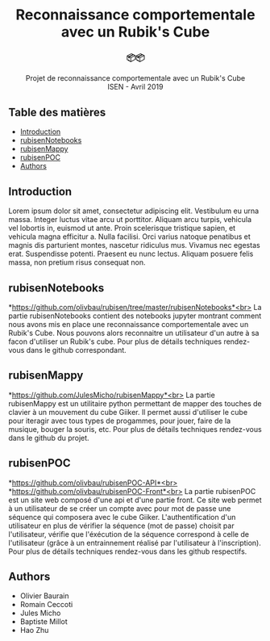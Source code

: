 <h1 align="center"> Reconnaissance comportementale avec un Rubik's Cube <br></h1>
<div align="center">
  <h3>📦📦</h3>
    <p>
    	Projet de reconnaissance comportementale avec un Rubik's Cube<br>
        ISEN - Avril 2019
    </p>
</div>



## Table des matières
- [Introduction](#Introduction)
- [rubisenNotebooks](#rubisenNotebooks)
- [rubisenMappy](#rubisenMappy)
- [rubisenPOC](#rubisenPOC)
- [Authors](#Authors)


## Introduction

Lorem ipsum dolor sit amet, consectetur adipiscing elit. Vestibulum eu urna massa. Integer luctus vitae arcu ut porttitor. Aliquam arcu turpis, vehicula vel lobortis in, euismod ut ante. Proin scelerisque tristique sapien, et vehicula magna efficitur a. Nulla facilisi. Orci varius natoque penatibus et magnis dis parturient montes, nascetur ridiculus mus. Vivamus nec egestas erat. Suspendisse potenti. Praesent eu nunc lectus. Aliquam posuere felis massa, non pretium risus consequat non.

## rubisenNotebooks

*https://github.com/olivbau/rubisen/tree/master/rubisenNotebooks*<br>
La partie rubisenNotebooks contient des notebooks jupyter montrant comment nous avons mis en place une reconnaissance comportementale avec un Rubik's Cube. Nous pouvons alors reconnaitre un utilisateur d'un autre à sa facon d'utiliser un Rubik's cube. Pour plus de détails techniques rendez-vous dans le github correspondant.

## rubisenMappy

*https://github.com/JulesMicho/rubisenMappy*<br>
La partie rubisenMappy est un utilitaire python permettant de mapper des touches de clavier à un mouvement du cube Giiker. Il permet aussi d'utiliser le cube pour iteragir avec tous types de progammes, pour jouer, faire de la musique, bouger la souris, etc. Pour plus de détails techniques rendez-vous dans le github du projet.

## rubisenPOC

*https://github.com/olivbau/rubisenPOC-API*<br>
*https://github.com/olivbau/rubisenPOC-Front*<br>
La partie rubisenPOC est un site web composé d'une api et d'une partie front. Ce site web permet à un utilisateur de se créer un compte avec pour mot de passe une séquence qui composera avec le cube Giiker. L'authentification d'un utilisateur en plus de vérifier la séquence (mot de passe) choisit par l'utilisateur, vérifie que l'éxécution de la séquence correspond à celle de l'utilisateur (grâce à un entrainnement réalisé par l'utilisateur à l'inscription). Pour plus de détails techniques rendez-vous dans les github respectifs.

## Authors

* Olivier Baurain
* Romain Ceccoti
* Jules Micho
* Baptiste Millot
* Hao Zhu